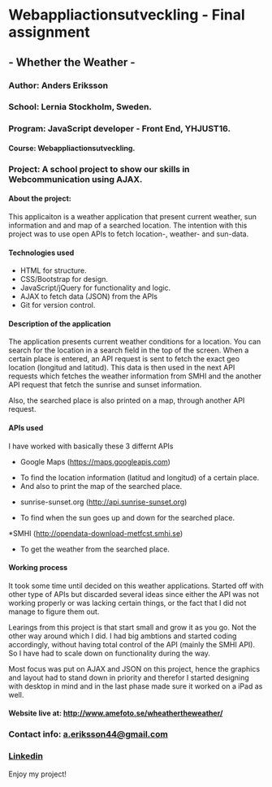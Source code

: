 # Webappliactionsutveckling - Final assignment

##  - Whether the Weather - 

### Author: Anders Eriksson

### School: Lernia Stockholm, Sweden.

### Program: JavaScript developer - Front End, YHJUST16.
#### Course: Webappliactionsutveckling.

### Project: A school project to show our skills in Webcommunication using AJAX.

#### About the project:

This applicaiton is a weather application that present current weather, sun information and and map of a searched location.
The intention with this project was to use open APIs to fetch location-, weather- and sun-data.

#### Technologies used 

* HTML for structure.
* CSS/Bootstrap for design.
* JavaScript/jQuery for functionality and logic.
* AJAX to fetch data (JSON) from the APIs
* Git for version control.

#### Description of the application 

The application presents current weather conditions for a location. You can search for the location in a search field in the top of the screen.
When a certain place is entered, an API request is sent to fetch the exact geo location (longitud and latitud). This data is then used in the next API requests which fetches the weather information from SMHI and the another API request that fetch the sunrise and sunset information. 

Also, the searched place is also printed on a map, through another API request.


#### APIs used

I have worked with basically these 3 differnt APIs

* Google Maps
(https://maps.googleapis.com)
- To find the location information (latitud and longitud) of a certain place.
- And also to print the map of the searched place.

* sunrise-sunset.org
(http://api.sunrise-sunset.org)
- To find when the sun goes up and down for the searched place.

*SMHI
(http://opendata-download-metfcst.smhi.se)
- To get the weather from the searched place.

#### Working process

It took some time until decided on this weather applications. Started off with other type of APIs but discarded several ideas since either the API was not working properly or was lacking certain things, or the fact that I did not manage to figure them out.

Learings from this project is that start small and grow it as you go. Not the other way around which I did. I had big ambtions and started coding accordingly, without having total control of the API (mainly the SMHI API). So I have had to scale down on functionality during the way.

Most focus was put on AJAX and JSON on this project, hence the graphics and layout had to stand down in priority and therefor I started designing with desktop in mind and in the last phase made sure it worked on a iPad as well.


#### Website live at: http://www.amefoto.se/wheathertheweather/

### Contact info: a.eriksson44@gmail.com

### [Linkedin](https://se.linkedin.com/in/anders-eriksson-76151a8a "Linkedin")

Enjoy my project!